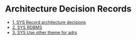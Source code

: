 # Architecture Decision Records

* [1. SYS Record architecture decisions](0001-SYS-record-architecture-decisions.md)
* [2. SYS RDBMS](0002-SYS-rdbms.md)
* [3. SYS Use other theme for adrs](0003-sys-use-other-theme-for-adrs.md)
